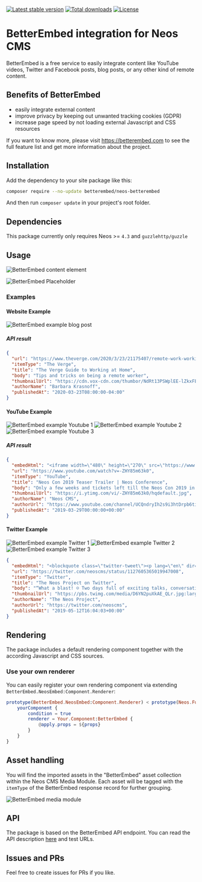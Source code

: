 [![Latest stable version]][packagist] [![Total downloads]][packagist] [![License]][packagist]

# BetterEmbed integration for Neos CMS

BetterEmbed is a free service to easily integrate content like YouTube videos, Twitter and Facebook posts, blog posts, or any other kind of remote content.

## Benefits of BetterEmbed

-   easily integrate external content
-   improve privacy by keeping out unwanted tracking cookies (GDPR)
-   increase page speed by not loading external Javascript and CSS resources

If you want to know more, please visit https://betterembed.com to see the full feature list and get more information about the project.

## Installation

Add the dependency to your site package like this:

```bash
composer require --no-update betterembed/neos-betterembed
```

And then run `composer update` in your project's root folder.

## Dependencies

This package currently only requires Neos >= `4.3` and `guzzlehttp/guzzle`

## Usage

![BetterEmbed content element]

![BetterEmbed Placeholder]

### Examples

#### Website Example

![BetterEmbed example blog post]

##### API result
```json
{
  "url": "https://www.theverge.com/2020/3/23/21175407/remote-work-working-from-home-guide-how-to-tips-video-conference-calls-laptops-zoom-slack",
  "itemType": "The Verge",
  "title": "The Verge Guide to Working at Home",
  "body": "Tips and tricks on being a remote worker",
  "thumbnailUrl": "https://cdn.vox-cdn.com/thumbor/NdRt13PSWplEE-lZkxFEPyc4a8U=/0x146:2040x1214/fit-in/1200x630/cdn.vox-cdn.com/uploads/chorus_asset/file/19822359/acastro_200319_3941_wfhGuide_0003.jpg",
  "authorName": "Barbara Krasnoff",
  "publishedAt": "2020-03-23T08:00:00-04:00"
}
```

#### YouTube Example

![BetterEmbed example Youtube 1]
![BetterEmbed example Youtube 2]
![BetterEmbed example Youtube 3]

##### API result

```json
{
  "embedHtml": "<iframe width=\"480\" height=\"270\" src=\"https://www.youtube.com/embed/-ZHY85m63k0?feature=oembed\" frameborder=\"0\" allow=\"accelerometer; autoplay; encrypted-media; gyroscope; picture-in-picture\" allowfullscreen></iframe>",
  "url": "https://www.youtube.com/watch?v=-ZHY85m63k0",
  "itemType": "YouTube",
  "title": "Neos Con 2019 Teaser Trailer | Neos Conference",
  "body": "Only a few weeks and tickets left till the Neos Con 2019 in Dresden from 10th to 11th May. Be sure to save your spot: https://www.eventbrite.de/e/neos-confer...",
  "thumbnailUrl": "https://i.ytimg.com/vi/-ZHY85m63k0/hqdefault.jpg",
  "authorName": "Neos CMS",
  "authorUrl": "https://www.youtube.com/channel/UCQndryIh2s9i3htDrpb6tiw",
  "publishedAt": "2019-03-29T00:00:00+00:00"
}
```

#### Twitter Example

![BetterEmbed example Twitter 1]
![BetterEmbed example Twitter 2]
![BetterEmbed example Twitter 3]

```json
{
  "embedHtml": "<blockquote class=\"twitter-tweet\"><p lang=\"en\" dir=\"ltr\">What a blast! ☺️ Two days full of exciting talks, conversations, networking and way more! Thank you all for being part of it! We hope to see you all again soon! 🥰 <a href=\"https://twitter.com/hashtag/neoscon?src=hash&amp;ref_src=twsrc%5Etfw\">#neoscon</a> <a href=\"https://twitter.com/hashtag/neos?src=hash&amp;ref_src=twsrc%5Etfw\">#neos</a> <a href=\"https://twitter.com/hashtag/community?src=hash&amp;ref_src=twsrc%5Etfw\">#community</a> <a href=\"https://t.co/nSaZCU2bba\">pic.twitter.com/nSaZCU2bba</a></p>&mdash; The Neos Project (@neoscms) <a href=\"https://twitter.com/neoscms/status/1127605365019947008?ref_src=twsrc%5Etfw\">May 12, 2019</a></blockquote>\n<script async src=\"https://platform.twitter.com/widgets.js\" charset=\"utf-8\"></script>",
  "url": "https://twitter.com/neoscms/status/1127605365019947008",
  "itemType": "Twitter",
  "title": "The Neos Project on Twitter",
  "body": "“What a blast! ☺️ Two days full of exciting talks, conversations, networking and way more! Thank you all for being part of it! We hope to see you all again soon! 🥰 #neoscon #neos #community”",
  "thumbnailUrl": "https://pbs.twimg.com/media/D6YN2puXkAE_QLr.jpg:large",
  "authorName": "The Neos Project",
  "authorUrl": "https://twitter.com/neoscms",
  "publishedAt": "2019-05-12T16:04:03+00:00"
}
```

## Rendering

The package includes a default rendering component together with the according Javascript and CSS sources.

### Use your own renderer

You can easily register your own rendering component via extending `BetterEmbed.NeosEmbed:Component.Renderer`:

```elm
prototype(BetterEmbed.NeosEmbed:Component.Renderer) < prototype(Neos.Fusion:Case) {
    yourComponent {
        condition = true
        renderer = Your.Component:BetterEmbed {
            @apply.props = ${props}
        }
    }
}
```

## Asset handling

You will find the imported assets in the "BetterEmbed" asset collection within the Neos CMS Media Module. Each asset will be tagged with the `itemType` of the BetterEmbed response record for further grouping.

![BetterEmbed media module]

## API

The package is based on the BetterEmbed API endpoint.
You can read the API description [here][swagger] and test URLs.

## Issues and PRs

Feel free to create issues for PRs if you like.

[packagist]: https://packagist.org/packages/betterembed/neos-betterembed
[latest stable version]: https://poser.pugx.org/betterembed/neos-betterembed/v/stable
[total downloads]: https://poser.pugx.org/betterembed/neos-betterembed/downloads
[license]: https://poser.pugx.org/betterembed/neos-betterembed/license
[betterembed content element]: Documentation/BetterEmbed-Content-Element.png
[betterembed placeholder]: Documentation/BetterEmbed-Placeholder.png
[betterembed example blog post]: Documentation/BetterEmbed-Example-BlogPost.png
[betterembed example youtube 1]: Documentation/BetterEmbed-Example-Youtube-1.png
[betterembed example youtube 2]: Documentation/BetterEmbed-Example-Youtube-2.png
[betterembed example youtube 3]: Documentation/BetterEmbed-Example-Youtube-3.png
[betterembed example twitter 1]: Documentation/BetterEmbed-Example-Twitter-1.png
[betterembed example twitter 2]: Documentation/BetterEmbed-Example-Twitter-2.png
[betterembed example twitter 3]: Documentation/BetterEmbed-Example-Twitter-3.png
[betterembed media module]: Documentation/BetterEmbed-Media-Module.png
[swagger]: https://api.betterembed.com/swagger/index.html
